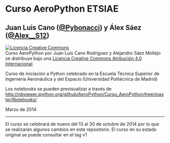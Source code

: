 # Curso AeroPython ETSIAE

## Juan Luis Cano ([@Pybonacci](https://twitter.com/Pybonacci)) y Álex Sáez ([@Alex__S12](https://twitter.com/Alex__S12))

<a rel="license" href="http://creativecommons.org/licenses/by/4.0/deed.es"><img alt="Licencia Creative Commons" style="border-width:0" src="http://i.creativecommons.org/l/by/4.0/88x31.png" /></a><br /><span xmlns:dct="http://purl.org/dc/terms/" property="dct:title">Curso AeroPython</span> por <span xmlns:cc="http://creativecommons.org/ns#" property="cc:attributionName">Juan Luis Cano Rodriguez y Alejandro Sáez Mollejo</span> se distribuye bajo una <a rel="license" href="http://creativecommons.org/licenses/by/4.0/deed.es">Licencia Creative Commons Atribución 4.0 Internacional</a>.

Curso de iniciación a Python celebrado en la Escuela Técnica Superior de Ingeniería Aeronáutica y del Espacio (Universidad Politécnica de Madrid) 

Los notebooks se pueden previsualizar a través de 
http://nbviewer.ipython.org/github/AeroPython/Curso_AeroPython/tree/master/Notebooks/

Marzo de 2014

---

El curso se celebrará de nuevo del 13 al 30 de octubre de 2014 por lo que se realizarán algunos cambios en este repositorio. El curso en su estado original se puede consultar en el tag v1
